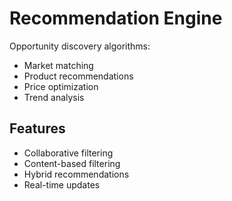 # Recommendation Engine

Opportunity discovery algorithms:
- Market matching
- Product recommendations
- Price optimization
- Trend analysis

## Features
- Collaborative filtering
- Content-based filtering
- Hybrid recommendations
- Real-time updates